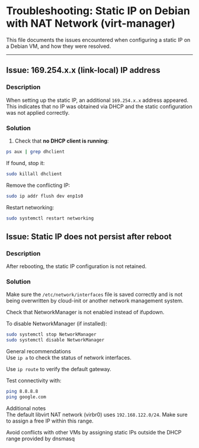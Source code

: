 # Troubleshooting: Static IP on Debian with NAT Network (virt-manager)

This file documents the issues encountered when configuring a static IP on a Debian VM, and how they were resolved.

---

## Issue: 169.254.x.x (link-local) IP address

### Description

When setting up the static IP, an additional `169.254.x.x` address appeared. This indicates that no IP was obtained via DHCP and the static configuration was not applied correctly.

### Solution

1. Check that **no DHCP client is running**:

```sh
ps aux | grep dhclient
```

If found, stop it:

```sh
sudo killall dhclient
```

Remove the conflicting IP:

```sh
sudo ip addr flush dev enp1s0
```

Restart networking:

```sh
sudo systemctl restart networking
```

## Issue: Static IP does not persist after reboot

### Description

After rebooting, the static IP configuration is not retained.

### Solution

Make sure the `/etc/network/interfaces` file is saved correctly and is not being overwritten by cloud-init or another network management system.

Check that NetworkManager is not enabled instead of ifupdown.

To disable NetworkManager (if installed):

```sh
sudo systemctl stop NetworkManager
sudo systemctl disable NetworkManager
```

General recommendations  
Use `ip a` to check the status of network interfaces.

Use `ip route` to verify the default gateway.

Test connectivity with:

```sh
ping 8.8.8.8
ping google.com
```

Additional notes  
The default libvirt NAT network (virbr0) uses `192.168.122.0/24`. Make sure to assign a free IP within this range.

Avoid conflicts with other VMs by assigning static IPs outside the DHCP range provided by dnsmasq